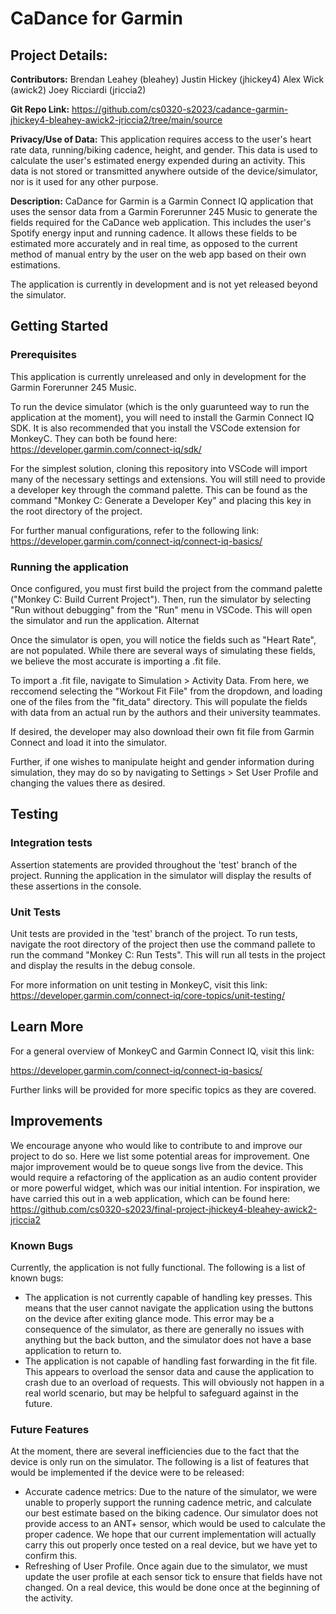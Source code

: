 # CaDance for Garmin

## Project Details:

**Contributors:**
Brendan Leahey (bleahey)
Justin Hickey (jhickey4)
Alex Wick (awick2)
Joey Ricciardi (jriccia2)

**Git Repo Link:**
https://github.com/cs0320-s2023/cadance-garmin-jhickey4-bleahey-awick2-jriccia2/tree/main/source

**Privacy/Use of Data:**
This application requires access to the user's heart rate data, running/biking
cadence, height, and gender. This data is used to calculate the user's
estimated energy expended during an activity. This data is not stored or
transmitted anywhere outside of the device/simulator, nor is it used for any other
purpose.

**Description:**
CaDance for Garmin is a Garmin Connect IQ application that uses the sensor data
from a Garmin Forerunner 245 Music to generate the fields required for the
CaDance web application. This includes the user's Spotify energy input and
running cadence. It allows these fields to be estimated more accurately and in
real time, as opposed to the current method of manual entry by the user on the
web app based on their own estimations.

The application is currently in development and is not yet released
beyond the simulator.

## Getting Started

### Prerequisites

This application is currently unreleased and only in development for the
Garmin Forerunner 245 Music.

To run the device simulator (which is the only guarunteed way to run the
application at the moment), you will need to install the Garmin Connect IQ SDK.
It is also recommended that you install the VSCode extension for MonkeyC.
They can both be found here:
https://developer.garmin.com/connect-iq/sdk/

For the simplest solution, cloning this repository into VSCode will import many
of the necessary settings and extensions. You will still need to provide a
developer key through the command palette. This can be found as the command
"Monkey C: Generate a Developer Key" and placing this key in the root directory
of the project.

For further manual configurations, refer to the following link:
https://developer.garmin.com/connect-iq/connect-iq-basics/

### Running the application

Once configured, you must first build the project from the command palette
("Monkey C: Build Current Project").
Then, run the simulator by selecting "Run without debugging"
from the "Run" menu in VSCode. This will open the simulator and run the
application. Alternat

Once the simulator is open, you will notice the fields such as "Heart Rate", are
not populated. While there are several ways of simulating these fields, we
believe the most accurate is importing a .fit file.

To import a .fit file, navigate to Simulation > Activity Data. From here, we
reccomend selecting the "Workout Fit File" from the dropdown, and loading one of
the files from the "fit_data" directory. This will populate the fields with
data from an actual run by the authors and their university teammates.

If desired, the developer may also download their own fit file from Garmin
Connect and load it into the simulator.

Further, if one wishes to manipulate height and gender information during
simulation, they may do so by navigating to Settings > Set User Profile and
changing the values there as desired.

## Testing

### Integration tests

Assertion statements are provided throughout the 'test' branch of the project.
Running the application in the simulator will display the results of these
assertions in the console.

### Unit Tests

Unit tests are provided in the 'test' branch of the project. To run tests,
navigate the root directory of the project then use the command pallete to run
the command "Monkey C: Run Tests". This will run all tests in the project and
display the results in the debug console.

For more information on unit testing in MonkeyC, visit this link:
https://developer.garmin.com/connect-iq/core-topics/unit-testing/

## Learn More

For a general overview of MonkeyC and Garmin Connect IQ, visit this link:

https://developer.garmin.com/connect-iq/connect-iq-basics/

Further links will be provided for more specific topics as they are covered.

## Improvements

We encourage anyone who would like to contribute to and improve our project to
do so. Here we list some potential areas for improvement. One major improvement
would be to queue songs live from the device. This would require a refactoring
of the application as an audio content provider or more powerful widget, which
was our initial intention. For inspiration, we have carried this out in a web
application, which can be found here:
https://github.com/cs0320-s2023/final-project-jhickey4-bleahey-awick2-jriccia2

### Known Bugs

Currently, the application is not fully functional. The following is a list of
known bugs:

- The application is not currently capable of handling key presses. This means
  that the user cannot navigate the application using the buttons on the device
  after exiting glance mode.
  This error may be a consequence of the simulator, as there are generally no
  issues with anything but the back button, and the simulator does not have a
  base application to return to.
- The application is not capable of handling fast forwarding in the fit file.
  This appears to overload the sensor data and cause the application to crash
  due to an overload of requests. This will obviously not happen in a real
  world scenario, but may be helpful to safeguard against in the future.

### Future Features

At the moment, there are several inefficiencies due to the fact that the device
is only run on the simulator. The following is a list of features that would be
implemented if the device were to be released:

- Accurate cadence metrics: Due to the nature of the simulator, we were unable
  to properly support the running cadence metric, and calculate our best
  estimate based on the biking cadence. Our simulator does not provide access
  to an ANT+ sensor, which would be used to calculate the proper cadence. We hope
  that our current implementation will actually carry this out properly once
  tested on a real device, but we have yet to confirm this.
- Refreshing of User Profile. Once again due to the simulator, we must update
  the user profile at each sensor tick to ensure that fields have not changed.
  On a real device, this would be done once at the beginning of the activity.
